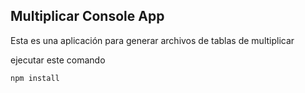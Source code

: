 

## Multiplicar Console App

Esta es una aplicación para generar archivos de tablas de multiplicar

ejecutar este comando

```
npm install
```